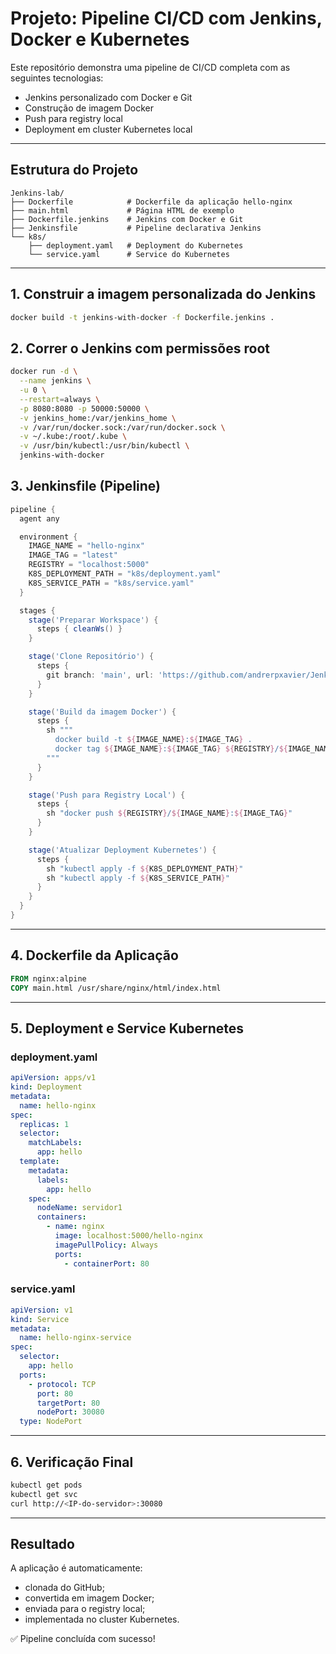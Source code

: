 # Projeto: Pipeline CI/CD com Jenkins, Docker e Kubernetes

Este repositório demonstra uma pipeline de CI/CD completa com as seguintes tecnologias:
- Jenkins personalizado com Docker e Git
- Construção de imagem Docker
- Push para registry local
- Deployment em cluster Kubernetes local

---

## Estrutura do Projeto

```plaintext
Jenkins-lab/
├── Dockerfile            # Dockerfile da aplicação hello-nginx
├── main.html             # Página HTML de exemplo
├── Dockerfile.jenkins    # Jenkins com Docker e Git
├── Jenkinsfile           # Pipeline declarativa Jenkins
└── k8s/
    ├── deployment.yaml   # Deployment do Kubernetes
    └── service.yaml      # Service do Kubernetes
```

---

## 1. Construir a imagem personalizada do Jenkins

```bash
docker build -t jenkins-with-docker -f Dockerfile.jenkins .
```

## 2. Correr o Jenkins com permissões root

```bash
docker run -d \
  --name jenkins \
  -u 0 \
  --restart=always \
  -p 8080:8080 -p 50000:50000 \
  -v jenkins_home:/var/jenkins_home \
  -v /var/run/docker.sock:/var/run/docker.sock \
  -v ~/.kube:/root/.kube \
  -v /usr/bin/kubectl:/usr/bin/kubectl \
  jenkins-with-docker
```

## 3. Jenkinsfile (Pipeline)

```groovy
pipeline {
  agent any

  environment {
    IMAGE_NAME = "hello-nginx"
    IMAGE_TAG = "latest"
    REGISTRY = "localhost:5000"
    K8S_DEPLOYMENT_PATH = "k8s/deployment.yaml"
    K8S_SERVICE_PATH = "k8s/service.yaml"
  }

  stages {
    stage('Preparar Workspace') {
      steps { cleanWs() }
    }

    stage('Clone Repositório') {
      steps {
        git branch: 'main', url: 'https://github.com/andrerpxavier/Jenkins-lab.git'
      }
    }

    stage('Build da imagem Docker') {
      steps {
        sh """
          docker build -t ${IMAGE_NAME}:${IMAGE_TAG} .
          docker tag ${IMAGE_NAME}:${IMAGE_TAG} ${REGISTRY}/${IMAGE_NAME}:${IMAGE_TAG}
        """
      }
    }

    stage('Push para Registry Local') {
      steps {
        sh "docker push ${REGISTRY}/${IMAGE_NAME}:${IMAGE_TAG}"
      }
    }

    stage('Atualizar Deployment Kubernetes') {
      steps {
        sh "kubectl apply -f ${K8S_DEPLOYMENT_PATH}"
        sh "kubectl apply -f ${K8S_SERVICE_PATH}"
      }
    }
  }
}
```

---

## 4. Dockerfile da Aplicação

```Dockerfile
FROM nginx:alpine
COPY main.html /usr/share/nginx/html/index.html
```

---

## 5. Deployment e Service Kubernetes

### deployment.yaml
```yaml
apiVersion: apps/v1
kind: Deployment
metadata:
  name: hello-nginx
spec:
  replicas: 1
  selector:
    matchLabels:
      app: hello
  template:
    metadata:
      labels:
        app: hello
    spec:
      nodeName: servidor1
      containers:
        - name: nginx
          image: localhost:5000/hello-nginx
          imagePullPolicy: Always
          ports:
            - containerPort: 80
```

### service.yaml
```yaml
apiVersion: v1
kind: Service
metadata:
  name: hello-nginx-service
spec:
  selector:
    app: hello
  ports:
    - protocol: TCP
      port: 80
      targetPort: 80
      nodePort: 30080
  type: NodePort
```

---

## 6. Verificação Final

```bash
kubectl get pods
kubectl get svc
curl http://<IP-do-servidor>:30080
```

---

## Resultado
A aplicação é automaticamente: 
- clonada do GitHub;
- convertida em imagem Docker;
- enviada para o registry local;
- implementada no cluster Kubernetes.

✅ Pipeline concluída com sucesso!
